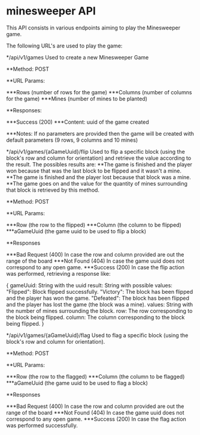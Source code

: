 # minesweeper API

This API consists in various endpoints aiming to play the Minesweeper game.

The following URL's are used to play the game:

*/api/v1/games
Used to create a new Minesweeper Game

**Method: POST

**URL Params:

***Rows (number of rows for the game)
***Columns (number of columns for the game)
***Mines (number of mines to be planted)

**Responses:

***Success (200)
***Content: uuid of the game created

***Notes: If no parameters are provided then the game will be created with default parameters (9 rows, 9 columns and 10 mines)


*/api/v1/games/{aGameUuid}/flip
Used to flip a specific block (using the block's row and column for orientation) and retrieve the value according to the result.
The possibles results are:
**The game is finished and the player won because that was the last block to be flipped and it wasn't a mine.
**The game is finished and the player lost because that block was a mine.
**The game goes on and the value for the quantity of mines surrounding that block is retrieved by this method.

**Method: POST

**URL Params:

***Row (the row to the flipped)
***Column (the column to be flipped)
***aGameUuid (the game uuid to be used to flip a block)

**Responses

***Bad Request (400) In case the row and column provided are out the range of the board
***Not Found (404) In case the game uuid does not correspond to any open game.
***Success (200) In case the flip action was performed, retrieving a response like:

{
    gameUuid: String with the uuid
    result: String with possible values:
        "Flipped": Block flipped successfully.
        "Victory": The block has been flipped and the player has won the game.
        "Defeated": The block has been flipped and the player has lost the game (the block was a mine).
    values: String with the number of mines surrounding the block.
    row: The row corresponding to the block being flipped.
    column: The column corresponding to the block being flipped.
}


*/api/v1/games/{aGameUuid}/flag
Used to flag a specific block (using the block's row and column for orientation).

**Method: POST

**URL Params:

***Row (the row to the flagged)
***Column (the column to be flagged)
***aGameUuid (the game uuid to be used to flag a block)

**Responses

***Bad Request (400) In case the row and column provided are out the range of the board
***Not Found (404) In case the game uuid does not correspond to any open game.
***Success (200) In case the flag action was performed successfully.